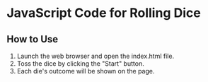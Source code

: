 # JavaScript Code for Rolling Dice

## How to Use

1. Launch the web browser and open the index.html file.
2. Toss the dice by clicking the "Start" button.
3. Each die's outcome will be shown on the page.
